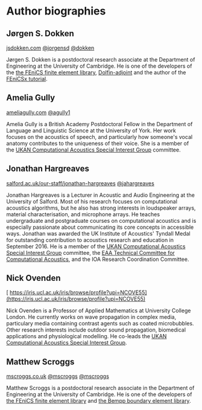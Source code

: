 # Author biographies

## Jørgen S. Dokken 
[<i class="fa fa-internet-explorer"></i> jsdokken.com](https://jsdokken.com) [<i class="fa fa-github"></i> @jorgensd](https://github.com/jorgensd) [<i class="fa-brands fa-discourse"></i> @dokken](https://fenicsproject.discourse.group/u/dokken/)

Jørgen S. Dokken is a postdoctoral research associate at the Department of Engineering at the 
University of Cambridge. He is one of the developers of the [the FEniCS finite element library](https://fenicsproject.org/), 
[Dolfin-adjoint](http://www.dolfin-adjoint.org/en/latest/) and the author of the [FEniCSx tutorial](https://jorgensd.github.io/dolfinx-tutorial/).

## Amelia Gully
[<i class="fa fa-internet-explorer"></i> ameliagully.com](https://ameliagully.com) [<i class="fa fa-github"></i> @agully1](https://github.com/agully1)

Amelia Gully is a British Academy Postdoctoral Fellow in the Department of Language and 
Linguistic Science at the University of York. Her work focuses on the acoustics of speech, and 
particularly how someone's vocal anatomy contributes to the uniqueness of their voice. She is 
a member of the [UKAN Computational Acoustics Special Interest 
Group](https://acoustics.ac.uk/sigs/computational-acoustics/) committee.

## Jonathan Hargreaves
[<i class="fa fa-internet-explorer"></i> salford.ac.uk/our-staff/jonathan-hargreaves](https://salford.ac.uk/our-staff/jonathan-hargreaves) [<i class="fa fa-github"></i> @jahargreaves](https://github.com/jahargreaves)

Jonathan Hargreaves is a Lecturer in Acoustic and Audio Engineering at the University of 
Salford. Most of his research focuses on computational acoustics algorithms, but he also has 
strong interests in loudspeaker arrays, material characterisation, and microphone arrays. He 
teaches undergraduate and postgraduate courses on computational acoustics and is especially 
passionate about communicating its core concepts in accessible ways. Jonathan was awarded the 
UK Institute of Acoustics' Tyndall Medal for outstanding contribution to acoustics research 
and education in September 2016. He is a member of the
[UKAN Computational Acoustics Special Interest Group](https://acoustics.ac.uk/sigs/computational-acoustics/) committee,
the [EAA Technical Committee for Computational Acoustics](https://euracoustics.org/technical-committees/computational-acoustics/),
and the IOA Research Coordination Committee.

## Nick Ovenden
[<i class="fa fa-internet-explorer"></i> https://iris.ucl.ac.uk/iris/browse/profile?upi=NCOVE55](https://iris.ucl.ac.uk/iris/browse/profile?upi=NCOVE55)

Nick Ovenden is a Professor of Applied Mathematics at University College London. He currently 
works on wave propagation in complex media, particulary media containing contrast agents such 
as coated microbubbles. Other research interests include outdoor sound propagation, biomedical 
applications and physiological modelling. He co-leads the
[UKAN Computational Acoustics Special Interest Group](https://acoustics.ac.uk/sigs/computational-acoustics/).

## Matthew Scroggs
[<i class="fa fa-internet-explorer"></i> mscroggs.co.uk](https://mscroggs.co.uk) [<i class="fa fa-github"></i> @mscroggs](https://github.com/mscroggs) [<i class="fa fa-twitter"></i> @mscroggs](https://twitter.com/mscroggs)

Matthew Scroggs is a postdoctoral research associate in the Department of Engineering at the 
University of Cambridge. He is one of the developers of [the FEniCS finite element 
library](https://fenicsproject.org/) and [the Bempp boundary element 
library](https://bempp.com/).

